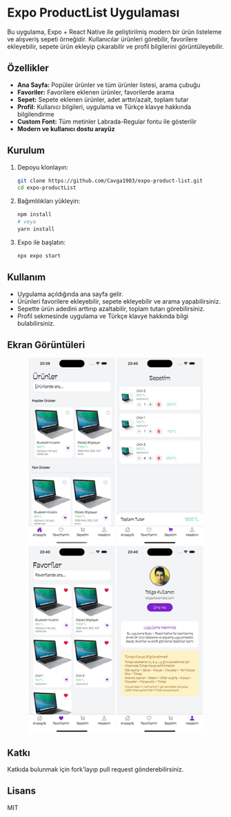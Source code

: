# Expo ProductList Uygulaması

Bu uygulama, Expo + React Native ile geliştirilmiş modern bir ürün listeleme ve alışveriş sepeti örneğidir. Kullanıcılar ürünleri görebilir, favorilere ekleyebilir, sepete ürün ekleyip çıkarabilir ve profil bilgilerini görüntüleyebilir.

## Özellikler
- **Ana Sayfa:** Popüler ürünler ve tüm ürünler listesi, arama çubuğu
- **Favoriler:** Favorilere eklenen ürünler, favorilerde arama
- **Sepet:** Sepete eklenen ürünler, adet arttır/azalt, toplam tutar
- **Profil:** Kullanıcı bilgileri, uygulama ve Türkçe klavye hakkında bilgilendirme
- **Custom Font:** Tüm metinler Labrada-Regular fontu ile gösterilir
- **Modern ve kullanıcı dostu arayüz**

## Kurulum
1. Depoyu klonlayın:
   ```sh
   git clone https://github.com/Cavga1903/expo-product-list.git
   cd expo-productList
   ```
2. Bağımlılıkları yükleyin:
   ```sh
   npm install
   # veya
   yarn install
   ```
3. Expo ile başlatın:
   ```sh
   npx expo start
   ```

## Kullanım
- Uygulama açıldığında ana sayfa gelir.
- Ürünleri favorilere ekleyebilir, sepete ekleyebilir ve arama yapabilirsiniz.
- Sepette ürün adedini arttırıp azaltabilir, toplam tutarı görebilirsiniz.
- Profil sekmesinde uygulama ve Türkçe klavye hakkında bilgi bulabilirsiniz.

## Ekran Görüntüleri
<p align="center">
  <img src="assets/produts.jpg" alt="Ürünler" width="200" />
  <img src="assets/cart.jpg" alt="Sepetim" width="200" />
  <img src="assets/favorites.jpg" alt="Favorilerim" width="200" />
  <img src="assets/profile.jpg" alt="Profil" width="200" />
</p>

## Katkı
Katkıda bulunmak için fork'layıp pull request gönderebilirsiniz.

## Lisans
MIT 